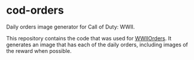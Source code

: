 # cod-orders
Daily orders image generator for Call of Duty: WWII.

This repository contains the code that was used for [WWIIOrders](https://twitter.com/wwiiorders). It generates an image that has each of the daily orders, including images of the reward when possible.
